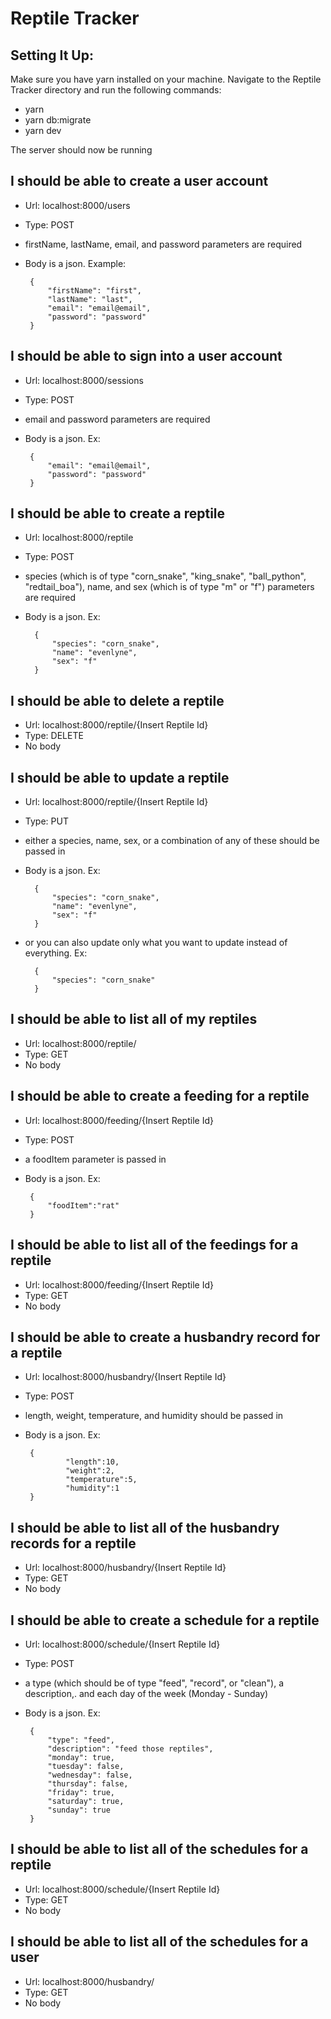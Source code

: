 # Reptile Tracker

## Setting It Up:

Make sure you have yarn installed on your machine. Navigate to the Reptile Tracker directory and run the following commands:

- yarn
- yarn db:migrate
- yarn dev

The server should now be running


## I should be able to create a user account


 - Url: localhost:8000/users
 - Type: POST
 - firstName, lastName, email, and password parameters are required
 - Body is a json. Example:


        {
            "firstName": "first",
            "lastName": "last",
            "email": "email@email",
            "password": "password"
        }


## I should be able to sign into a user account

 - Url: localhost:8000/sessions
 - Type: POST
 - email and password parameters are required
 - Body is a json. Ex:

        {
            "email": "email@email",
            "password": "password"
        }

## I should be able to create a reptile

- Url: localhost:8000/reptile
- Type: POST
- species (which is of type "corn_snake", "king_snake", "ball_python", "redtail_boa"), name, and sex (which is of type "m" or "f") parameters are required
- Body is a json. Ex:

        {
            "species": "corn_snake",
            "name": "evenlyne",
            "sex": "f"
        }

## I should be able to delete a reptile
-  Url: localhost:8000/reptile/{Insert Reptile Id}
 - Type: DELETE
 - No body 

## I should be able to update a reptile
 - Url: localhost:8000/reptile/{Insert Reptile Id}
 - Type: PUT
 - either a species, name, sex, or a combination of any of these should be passed in
- Body is a json. Ex:

        {
            "species": "corn_snake",
            "name": "evenlyne",
            "sex": "f"
        }
- or you can also update only what you want to update instead of everything. Ex:

        {
            "species": "corn_snake"
        } 

## I should be able to list all of my reptiles
- Url: localhost:8000/reptile/
 - Type: GET
-  No body 

## I should be able to create a feeding for a reptile
- Url: localhost:8000/feeding/{Insert Reptile Id}
 - Type: POST
 - a foodItem parameter is passed in
 - Body is a json. Ex:

        {
            "foodItem":"rat"
        }

## I should be able to list all of the feedings for a reptile
-  Url: localhost:8000/feeding/{Insert Reptile Id}
- Type: GET
 - No body


## I should be able to create a husbandry record for a reptile
 - Url: localhost:8000/husbandry/{Insert Reptile Id}
 - Type: POST
 - length, weight, temperature, and humidity should be passed in
 - Body is a json. Ex:

        {
                "length":10,
                "weight":2,
                "temperature":5,
                "humidity":1
        }

## I should be able to list all of the husbandry records for a reptile
 - Url: localhost:8000/husbandry/{Insert Reptile Id}
 - Type: GET
 - No body 


## I should be able to create a schedule for a reptile
- Url: localhost:8000/schedule/{Insert Reptile Id}
 - Type: POST
 - a type (which should be of type "feed", "record", or "clean"), a description,. and each day of the week (Monday - Sunday)
 - Body is a json. Ex:

        {
            "type": "feed",
            "description": "feed those reptiles",
            "monday": true,
            "tuesday": false,
            "wednesday": false,
            "thursday": false,
            "friday": true,
            "saturday": true,
            "sunday": true
        }

## I should be able to list all of the schedules for a reptile
 - Url: localhost:8000/schedule/{Insert Reptile Id}
 - Type: GET
 - No body 


## I should be able to list all of the schedules for a user
 - Url: localhost:8000/husbandry/
 - Type: GET
 - No body 
